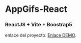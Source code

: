 # AppGifs-React
### ReactJS + Vite + Boostrap5

enlace del proyecto: [Enlace DEMO](https://velvety-scone-6b468d.netlify.app/ "Título opcional del enlace").
